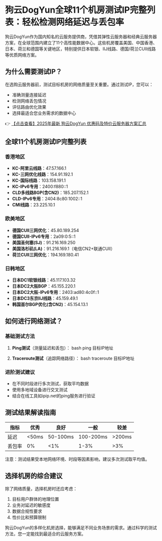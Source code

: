 # 狗云DogYun全球11个机房测试IP完整列表：轻松检测网络延迟与丢包率

狗云DogYun作为国内知名的云服务提供商，凭借其弹性云服务器和经典云服务器方案，在全球范围内建立了11个高性能数据中心。这些机房覆盖美国、中国香港、日本、荷兰和德国等关键地区，特别提供日本软银、IIJ线路、德国/荷兰CUII线路等优质网络方案。

## 为什么需要测试IP？

在选购云服务器前，测试目标机房的网络质量至关重要。通过测试IP，您可以：
- 准确测量连接延迟
- 检测网络丢包情况
- 评估路由优化效果
- 选择最适合您业务需求的数据中心

👉 [【点击查看】2025年最新 狗云DogYun 优惠码及特价云服务器方案汇总](https://bit.ly/DogYun)

## 全球11个机房测试IP完整列表

### 香港地区
- **KC-阿里云线路**：47.57.166.1
- **KC-三网优化线路**：154.91.192.1
- **KC-国际线路**：103.158.191.1
- **KC-IPv6专用**：2400:f880::1
- **CLD多线路BGP(含CN2)**：185.207.152.1
- **CLD-IPv6专用**：2404:8c80:1002::1
- **CMI线路**：23.225.10.1

### 欧美地区
- **德国CUII三网优化**：45.80.189.254
- **德国CUII-IPv6专用**：2a09:0:5::1
- **美国圣何塞(SJ)**：91.216.169.250
- **美国洛杉矶(LA)**：91.216.169.1（电信CN2+联通CUII）
- **荷兰CUII三网优化**：194.169.180.41

### 日韩地区
- **日本DC1软银线路**：45.117.103.32
- **日本DC2大阪BGP**：45.155.220.1
- **日本DC2大阪-IPv6专用**：2403:ad80:4c0f::1
- **日本DC3东京IIJ线路**：45.159.49.1
- **韩国首尔BGP优化(含CN2)**：45.154.13.1

## 如何进行网络测试？

### 基础测试方法
1. **Ping测试**（测量延迟和丢包）：
   bash
   ping 目标IP地址
   
2. **Traceroute测试**（追踪网络路径）：
   bash
   traceroute 目标IP地址
   

### 进阶测试建议
- 在不同时段进行多次测试，获取平均数据
- 使用多地域设备进行交叉测试
- 结合在线工具如ipip.net的ping服务进行验证

## 测试结果解读指南

| 指标 | 优秀 | 良好 | 一般 | 较差 |
|------|------|------|------|------|
| 延迟 | <50ms | 50-100ms | 100-200ms | >200ms |
| 丢包率 | 0% | <1% | 1-3% | >3% |

注意：测试结果受本地网络环境、时段等因素影响，建议多次测试取平均值。

## 选择机房的综合建议

除了网络质量，选择机房时还应考虑：
1. 目标用户群体的地理位置
2. 业务对延迟的敏感度
3. 数据合规性要求
4. 性价比和预算限制

狗云DogYun的多样化机房选择，能够满足不同业务场景的需求。通过科学的测试方法，您一定能找到最适合的云服务方案。